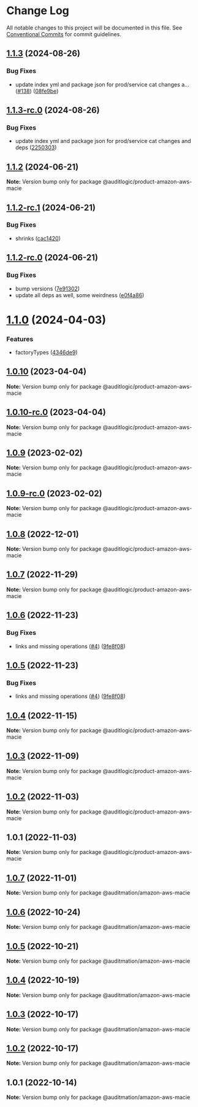 # Change Log

All notable changes to this project will be documented in this file.
See [Conventional Commits](https://conventionalcommits.org) for commit guidelines.

## [1.1.3](https://github.com/auditlogic/product/compare/@auditlogic/product-amazon-aws-macie@1.1.2...@auditlogic/product-amazon-aws-macie@1.1.3) (2024-08-26)


### Bug Fixes

* update index yml and package json for prod/service cat changes a… ([#138](https://github.com/auditlogic/product/issues/138)) ([08fe9be](https://github.com/auditlogic/product/commit/08fe9beb1c8457462a19bc69caa02e6212d97e1a))





## [1.1.3-rc.0](https://github.com/auditlogic/product/compare/@auditlogic/product-amazon-aws-macie@1.1.2...@auditlogic/product-amazon-aws-macie@1.1.3-rc.0) (2024-08-26)


### Bug Fixes

* update index yml and package json for prod/service cat changes and deps ([2250303](https://github.com/auditlogic/product/commit/225030363a363608240135b7ebed386b28f01e4b))





## [1.1.2](https://github.com/auditlogic/product/compare/@auditlogic/product-amazon-aws-macie@1.1.2-rc.1...@auditlogic/product-amazon-aws-macie@1.1.2) (2024-06-21)

**Note:** Version bump only for package @auditlogic/product-amazon-aws-macie





## [1.1.2-rc.1](https://github.com/auditlogic/product/compare/@auditlogic/product-amazon-aws-macie@1.1.2-rc.0...@auditlogic/product-amazon-aws-macie@1.1.2-rc.1) (2024-06-21)


### Bug Fixes

* shrinks ([cac1420](https://github.com/auditlogic/product/commit/cac14200fefcd8183ab69fe89a47bd3f70f563e9))





## [1.1.2-rc.0](https://github.com/auditlogic/product/compare/@auditlogic/product-amazon-aws-macie@1.1.0...@auditlogic/product-amazon-aws-macie@1.1.2-rc.0) (2024-06-21)


### Bug Fixes

* bump versions ([7e91302](https://github.com/auditlogic/product/commit/7e913023b8b312150ed7762c32fbbe616be71de5))
* update all deps as well, some weirdness ([e0f4a86](https://github.com/auditlogic/product/commit/e0f4a864714e2d3de6bbf3da014d5312fe53be2f))





# [1.1.0](https://github.com/auditlogic/product/compare/@auditlogic/product-amazon-aws-macie@1.0.10...@auditlogic/product-amazon-aws-macie@1.1.0) (2024-04-03)


### Features

* factoryTypes ([4346de9](https://github.com/auditlogic/product/commit/4346de92693aee892fccf725338ffc7b80ab182b))





## [1.0.10](https://github.com/auditlogic/product/compare/@auditlogic/product-amazon-aws-macie@1.0.9...@auditlogic/product-amazon-aws-macie@1.0.10) (2023-04-04)

**Note:** Version bump only for package @auditlogic/product-amazon-aws-macie





## [1.0.10-rc.0](https://github.com/auditlogic/product/compare/@auditlogic/product-amazon-aws-macie@1.0.9...@auditlogic/product-amazon-aws-macie@1.0.10-rc.0) (2023-04-04)

**Note:** Version bump only for package @auditlogic/product-amazon-aws-macie





## [1.0.9](https://github.com/auditlogic/product/compare/@auditlogic/product-amazon-aws-macie@1.0.8...@auditlogic/product-amazon-aws-macie@1.0.9) (2023-02-02)

**Note:** Version bump only for package @auditlogic/product-amazon-aws-macie





## [1.0.9-rc.0](https://github.com/auditlogic/product/compare/@auditlogic/product-amazon-aws-macie@1.0.8...@auditlogic/product-amazon-aws-macie@1.0.9-rc.0) (2023-02-02)

**Note:** Version bump only for package @auditlogic/product-amazon-aws-macie





## [1.0.8](https://github.com/auditlogic/product/compare/@auditlogic/product-amazon-aws-macie@1.0.7...@auditlogic/product-amazon-aws-macie@1.0.8) (2022-12-01)

**Note:** Version bump only for package @auditlogic/product-amazon-aws-macie





## [1.0.7](https://github.com/auditlogic/product/compare/@auditlogic/product-amazon-aws-macie@1.0.6...@auditlogic/product-amazon-aws-macie@1.0.7) (2022-11-29)

**Note:** Version bump only for package @auditlogic/product-amazon-aws-macie





## [1.0.6](https://github.com/auditlogic/product/compare/@auditlogic/product-amazon-aws-macie@1.0.4...@auditlogic/product-amazon-aws-macie@1.0.6) (2022-11-23)


### Bug Fixes

* links and missing operations ([#4](https://github.com/auditlogic/product/issues/4)) ([9fe8f08](https://github.com/auditlogic/product/commit/9fe8f08fe7c57fdb79f991ac35bd6ac2e7dcad38))





## [1.0.5](https://github.com/auditlogic/product/compare/@auditlogic/product-amazon-aws-macie@1.0.4...@auditlogic/product-amazon-aws-macie@1.0.5) (2022-11-23)


### Bug Fixes

* links and missing operations ([#4](https://github.com/auditlogic/product/issues/4)) ([9fe8f08](https://github.com/auditlogic/product/commit/9fe8f08fe7c57fdb79f991ac35bd6ac2e7dcad38))





## [1.0.4](https://github.com/auditlogic/product/compare/@auditlogic/product-amazon-aws-macie@1.0.3...@auditlogic/product-amazon-aws-macie@1.0.4) (2022-11-15)

**Note:** Version bump only for package @auditlogic/product-amazon-aws-macie





## [1.0.3](https://github.com/auditlogic/product/compare/@auditlogic/product-amazon-aws-macie@1.0.2...@auditlogic/product-amazon-aws-macie@1.0.3) (2022-11-09)

**Note:** Version bump only for package @auditlogic/product-amazon-aws-macie





## [1.0.2](https://github.com/auditlogic/product/compare/@auditlogic/product-amazon-aws-macie@1.0.1...@auditlogic/product-amazon-aws-macie@1.0.2) (2022-11-03)

**Note:** Version bump only for package @auditlogic/product-amazon-aws-macie





## 1.0.1 (2022-11-03)

**Note:** Version bump only for package @auditlogic/product-amazon-aws-macie





## [1.0.7](https://github.com/auditmation/store-content/compare/@auditmation/amazon-aws-macie@1.0.6...@auditmation/amazon-aws-macie@1.0.7) (2022-11-01)

**Note:** Version bump only for package @auditmation/amazon-aws-macie





## [1.0.6](https://github.com/auditmation/store-content/compare/@auditmation/amazon-aws-macie@1.0.5...@auditmation/amazon-aws-macie@1.0.6) (2022-10-24)

**Note:** Version bump only for package @auditmation/amazon-aws-macie





## [1.0.5](https://github.com/auditmation/store-content/compare/@auditmation/amazon-aws-macie@1.0.4...@auditmation/amazon-aws-macie@1.0.5) (2022-10-21)

**Note:** Version bump only for package @auditmation/amazon-aws-macie





## [1.0.4](https://github.com/auditmation/store-content/compare/@auditmation/amazon-aws-macie@1.0.3...@auditmation/amazon-aws-macie@1.0.4) (2022-10-19)

**Note:** Version bump only for package @auditmation/amazon-aws-macie





## [1.0.3](https://github.com/auditmation/store-content/compare/@auditmation/amazon-aws-macie@1.0.2...@auditmation/amazon-aws-macie@1.0.3) (2022-10-17)

**Note:** Version bump only for package @auditmation/amazon-aws-macie





## [1.0.2](https://github.com/auditmation/store-content/compare/@auditmation/amazon-aws-macie@1.0.1...@auditmation/amazon-aws-macie@1.0.2) (2022-10-17)

**Note:** Version bump only for package @auditmation/amazon-aws-macie





## 1.0.1 (2022-10-14)

**Note:** Version bump only for package @auditmation/amazon-aws-macie

